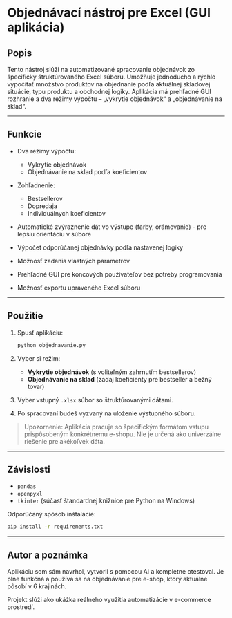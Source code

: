 # Objednávací nástroj pre Excel (GUI aplikácia)

## Popis

Tento nástroj slúži na automatizované spracovanie objednávok zo špecificky štruktúrovaného Excel súboru. 
Umožňuje jednoducho a rýchlo vypočítať množstvo produktov na objednanie podľa aktuálnej skladovej situácie, typu produktu a obchodnej logiky. 
Aplikácia má prehľadné GUI rozhranie a dva režimy výpočtu – „vykrytie objednávok“ a „objednávanie na sklad“.

---

## Funkcie

- Dva režimy výpočtu:
  - Vykrytie objednávok
  - Objednávanie na sklad podľa koeficientov
- Zohľadnenie:
  - Bestsellerov
  - Dopredaja
  - Individuálnych koeficientov
    
- Automatické zvýraznenie dát vo výstupe (farby, orámovanie) - pre lepšiu orientáciu v súbore
- Výpočet odporúčanej objednávky podľa nastavenej logiky
- Možnosť zadania vlastných parametrov
- Prehľadné GUI pre koncových používateľov bez potreby programovania
- Možnosť exportu upraveného Excel súboru

---

## Použitie

1. Spusť aplikáciu:
   ```bash
   python objednavanie.py
   ```

2. Vyber si režim:
   - **Vykrytie objednávok** (s voliteľným zahrnutím bestsellerov)
   - **Objednávanie na sklad** (zadaj koeficienty pre bestseller a bežný tovar)

3. Vyber vstupný `.xlsx` súbor so štruktúrovanými dátami.

4. Po spracovaní budeš vyzvaný na uloženie výstupného súboru.

> Upozornenie: Aplikácia pracuje so špecifickým formátom vstupu prispôsobeným konkrétnemu e-shopu. Nie je určená ako univerzálne riešenie pre akékoľvek dáta.

---

## Závislosti

- `pandas`
- `openpyxl`
- `tkinter` (súčasť štandardnej knižnice pre Python na Windows)

Odporúčaný spôsob inštalácie:

```bash
pip install -r requirements.txt
```

---

## Autor a poznámka

Aplikáciu som sám navrhol, vytvoril s pomocou AI a kompletne otestoval. Je plne funkčná a používa sa na objednávanie pre e-shop, ktorý aktuálne pôsobí v 6 krajinách.

Projekt slúži ako ukážka reálneho využitia automatizácie v e-commerce prostredí.
